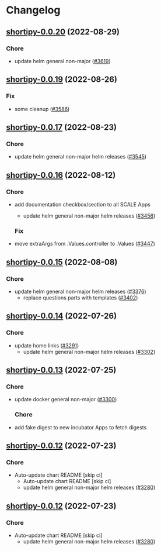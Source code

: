 # Changelog



## [shortipy-0.0.20](https://github.com/truecharts/charts/compare/shortipy-0.0.19...shortipy-0.0.20) (2022-08-29)

### Chore

- update helm general non-major ([#3619](https://github.com/truecharts/charts/issues/3619))




## [shortipy-0.0.19](https://github.com/truecharts/charts/compare/shortipy-0.0.17...shortipy-0.0.19) (2022-08-26)

### Fix

- some cleanup ([#3586](https://github.com/truecharts/charts/issues/3586))




## [shortipy-0.0.17](https://github.com/truecharts/charts/compare/shortipy-0.0.16...shortipy-0.0.17) (2022-08-23)

### Chore

- update helm general non-major helm releases ([#3545](https://github.com/truecharts/charts/issues/3545))




## [shortipy-0.0.16](https://github.com/truecharts/charts/compare/shortipy-0.0.15...shortipy-0.0.16) (2022-08-12)

### Chore

- add documentation checkbox/section to all SCALE Apps
  - update helm general non-major helm releases ([#3456](https://github.com/truecharts/charts/issues/3456))

  ### Fix

- move extraArgs from .Values.controller to .Values ([#3447](https://github.com/truecharts/charts/issues/3447))




## [shortipy-0.0.15](https://github.com/truecharts/charts/compare/shortipy-0.0.14...shortipy-0.0.15) (2022-08-08)

### Chore

- update helm general non-major helm releases ([#3376](https://github.com/truecharts/charts/issues/3376))
  - replace questions parts with templates ([#3402](https://github.com/truecharts/charts/issues/3402))




## [shortipy-0.0.14](https://github.com/truecharts/apps/compare/shortipy-0.0.13...shortipy-0.0.14) (2022-07-26)

### Chore

- update home links ([#3291](https://github.com/truecharts/apps/issues/3291))
  - update helm general non-major helm releases ([#3302](https://github.com/truecharts/apps/issues/3302))




## [shortipy-0.0.13](https://github.com/truecharts/apps/compare/shortipy-0.0.12...shortipy-0.0.13) (2022-07-25)

### Chore

- update docker general non-major ([#3300](https://github.com/truecharts/apps/issues/3300))

  ### Chore

- add fake digest to new incubator Apps to fetch digests




## [shortipy-0.0.12](https://github.com/truecharts/apps/compare/shortipy-0.0.11...shortipy-0.0.12) (2022-07-23)

### Chore

- Auto-update chart README [skip ci]
  - Auto-update chart README [skip ci]
  - update helm general non-major helm releases ([#3280](https://github.com/truecharts/apps/issues/3280))




## [shortipy-0.0.12](https://github.com/truecharts/apps/compare/shortipy-0.0.11...shortipy-0.0.12) (2022-07-23)

### Chore

- Auto-update chart README [skip ci]
  - update helm general non-major helm releases ([#3280](https://github.com/truecharts/apps/issues/3280))




